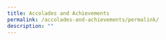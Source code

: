 ```yaml
---
title: Accolades and Achievements
permalink: /accolades-and-achievements/permalink/
description: ""
---
```

